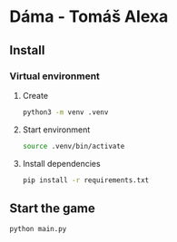 # Dáma - Tomáš Alexa

## Install

### Virtual environment

1. Create
    ```bash
    python3 -m venv .venv
    ```
1. Start environment
    ```bash
    source .venv/bin/activate
    ```
1. Install dependencies
    ```bash
    pip install -r requirements.txt
    ```

## Start the game

```bash
python main.py
```
